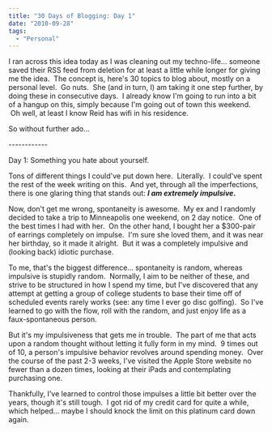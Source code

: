```yaml
---
title: "30 Days of Blogging: Day 1"
date: "2010-09-28"
tags:
  - "Personal"
---
```


I ran across this idea today as I was cleaning out my techno-life... someone saved their RSS feed from deletion for at least a little while longer for giving me the idea.  The concept is, here's 30 topics to blog about, mostly on a personal level.  Go nuts.  She (and in turn, I) am taking it one step further, by doing these in consecutive days.  I already know I'm going to run into a bit of a hangup on this, simply because I'm going out of town this weekend.  Oh well, at least I know Reid has wifi in his residence.

So without further ado...

\------------

Day 1: Something you hate about yourself.

Tons of different things I could've put down here.  Literally.  I could've spent the rest of the week writing on this.  And yet, through all the imperfections, there is one glaring thing that stands out: **_I am extremely impulsive_.**

Now, don't get me wrong, spontaneity is awesome.  My ex and I randomly decided to take a trip to Minneapolis one weekend, on 2 day notice.  One of the best times I had with her.  On the other hand, I bought her a $300-pair of earrings completely on impulse.  I'm sure she loved them, and it was near her birthday, so it made it alright.  But it was a completely impulsive and (looking back) idiotic purchase.

To me, that's the biggest difference... spontaneity is random, whereas impulsive is stupidly random.  Normally, I aim to be neither of these, and strive to be structured in how I spend my time, but I've discovered that any attempt at getting a group of college students to base their time off of scheduled events rarely works (see: any time I ever go disc golfing).  So I've learned to go with the flow, roll with the random, and just enjoy life as a faux-spontaneous person.

But it's my impulsiveness that gets me in trouble.  The part of me that acts upon a random thought without letting it fully form in my mind.  9 times out of 10, a person's impulsive behavior revolves around spending money.  Over the course of the past 2-3 weeks, I've visited the Apple Store website no fewer than a dozen times, looking at their iPads and contemplating purchasing one.

Thankfully, I've learned to control those impulses a little bit better over the years, though it's still tough.  I got rid of my credit card for quite a while, which helped... maybe I should knock the limit on this platinum card down again.
